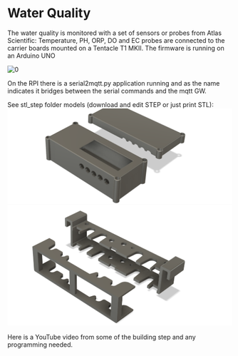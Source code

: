 # Water Quality

The water quality is monitored with a set of sensors or probes from Atlas Scientific: Temperature, PH, ORP, DO and EC probes are connected to the carrier boards mounted on a Tentacle T1 MKII. The firmware is running on an Arduino UNO 

![0](https://github.com/boanjo/boanjo.github.io/blob/master/poseidon_atlas_sandwich.PNG?raw=true "Atlas sensors with mounting in the Sieve filter")


On the RPI there is a serial2mqtt.py application running and as the name indicates it bridges between the serial commands and the mqtt GW.

See stl_step folder models (download and edit STEP or just print STL):
![1](https://github.com/boanjo/boanjo.github.io/blob/master/poseidon_model_tentacle.PNG?raw=true "Tentacle T1 MKII box model")
![2](https://github.com/boanjo/boanjo.github.io/blob/master/poseidon_model_atlas_sensors.PNG?raw=true "Atlas sensors mounting model")



Here is a YouTube video from some of the building step and any programming needed.
